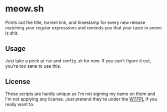 # meow.sh

Prints out the title, torrent link, and timestamp
for every new release matching your regular expressions
and reminds you that your taste in anime is shit.

## Usage

Just take a peek at `run` and `config.sh` for now.
If you can't figure it out, you're too sane to use this.

## License

These scripts are hardly unique so
I'm not signing my name on them and
I'm not applying any license.
Just pretend they're under the [WTFPL][0]
if you really want to.

[0]: http://www.wtfpl.net/txt/copying/
